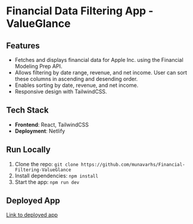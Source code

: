 # Financial Data Filtering App - ValueGlance

## Features
- Fetches and displays financial data for Apple Inc. using the Financial Modeling Prep API.
- Allows filtering by date range, revenue, and net income. User can sort these columns in ascending and desending order.
- Enables sorting by date, revenue, and net income.
- Responsive design with TailwindCSS.

## Tech Stack
- **Frontend**: React, TailwindCSS
- **Deployment**: Netlify

## Run Locally
1. Clone the repo: `git clone https://github.com/munavarhs/Financial-Filtering-ValueGlance`
2. Install dependencies: `npm install`
3. Start the app: `npm run dev`

## Deployed App
[Link to deployed app](https://finance-app-value-glance.netlify.app/)
